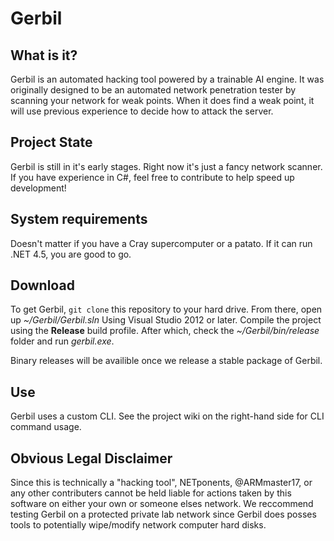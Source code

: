 # Gerbil
## What is it?
Gerbil is an automated hacking tool powered by a trainable AI engine. It was originally designed to be an automated network penetration tester by scanning your network for weak points. When it does find a weak point, it will use previous experience to decide how to attack the server.

## Project State
Gerbil is still in it's early stages. Right now it's just a fancy network scanner. If you have experience in C#, feel free to contribute to help speed up development!

## System requirements
Doesn't matter if you have a Cray supercomputer or a patato. If it can run .NET 4.5, you are good to go.

## Download
To get Gerbil, `git clone` this repository to your hard drive. From there, open up *~/Gerbil/Gerbil.sln* Using Visual Studio 2012 or later. Compile the project using the **Release** build profile. After which, check the *~/Gerbil/bin/release* folder and run *gerbil.exe*.

Binary releases will be availible once we release a stable package of Gerbil.

## Use
Gerbil uses a custom CLI. See the project wiki on the right-hand side for CLI command usage.

## Obvious Legal Disclaimer
Since this is technically a "hacking tool", NETponents, @ARMmaster17, or any other contributers cannot be held liable for actions taken by this software on either your own or someone elses network. We reccommend testing Gerbil on a protected private lab network since Gerbil does posses tools to potentially wipe/modify network computer hard disks.
